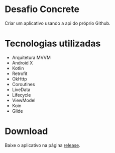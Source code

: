 # Desafio Concrete

Criar um aplicativo usando a api do próprio Github.

# Tecnologias utilizadas

- Arquitetura MVVM
- Android X
- Kotlin
- Retrofit
- OkHttp
- Coroutines
- LiveData
- Lifecycle
- ViewModel
- Koin
- Glide

# Download
Baixe o aplicativo na página [release](https://github.com/CharlesMoreira1/desafio-android/releases).
